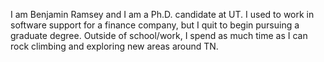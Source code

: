I am Benjamin Ramsey and I am a Ph.D. candidate at UT. 
I used to work in software support for a finance company, but I quit to begin pursuing a graduate degree. 
Outside of school/work, I spend as much time as I can rock climbing and exploring new areas around TN. 
